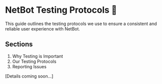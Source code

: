 # NetBot Testing Protocols 🧪

This guide outlines the testing protocols we use to ensure a consistent and reliable user experience with NetBot.

## Sections

1. Why Testing is Important
2. Our Testing Protocols
3. Reporting Issues

[Details coming soon...]
